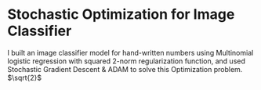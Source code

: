 # Stochastic Optimization for Image Classifier
I built an image classifier model for hand-written numbers using Multinomial logistic regression with squared 2-norm regularization function, and used Stochastic Gradient Descent &amp; ADAM to solve this Optimization problem.
$\sqrt{2}$

